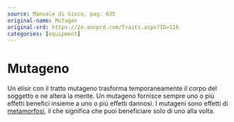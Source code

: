 ```yaml
---
source: Manuale di Gioco, pag. 635
original-name: Mutagen
original-srd: https://2e.aonprd.com/Traits.aspx?ID=116
categories: [equipment]
---
```


# Mutageno

Un elisir con il tratto mutageno trasforma temporaneamente il corpo del soggetto
e ne altera la mente. Un mutageno fornisce sempre uno o più effetti benefici
insieme a uno o più effetti dannosi. I mutageni sono effetti di
[metamorfosi](/tratti/metamorfosi), il che significa che puoi beneficiare solo
di uno alla volta.
